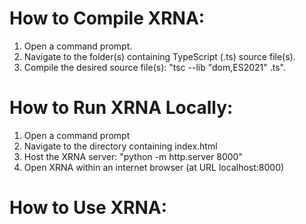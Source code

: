 # How to Compile XRNA:
1. Open a command prompt.
2. Navigate to the folder(s) containing TypeScript (.ts) source file(s).
3. Compile the desired source file(s): "tsc --lib "dom,ES2021" <file name>.ts".

# How to Run XRNA Locally:
1. Open a command prompt
2. Navigate to the directory containing index.html
3. Host the XRNA server: "python -m http.server 8000"
4. Open XRNA within an internet browser (at URL localhost:8000)

# How to Use XRNA:
